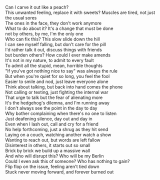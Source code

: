 Can I carve it out like a peach?  
This unwanted feeling, replace it with sweets?
Muscles are tired, not just the usual sores  
The ones in the face, they don't work anymore  
What to do about it? It's a change that must be done  
not by others, by me, I'm the only one  
Who can fix this? This slow slide down the hill  
I can see myself falling, but don't care for the pill  
I'd rather talk it out, discuss things with friends  
but burden others? How could I ever make amends  
It's not in my nature, to admit to every fault  
To admit all the stupid, mean, horrible thoughts  
"If you've got nothing nice to say" was always the rule  
But when you're quiet for so long, you feel the fool  
Easier to smile and nod, just leave everyone alone  
Think about talking, but back into hand comes the phone  
Not calling or texting, just fighting the internal war  
That urge to talk but the fear of alienating more  
It's the hedgehog's dilemna, and I'm running away  
I don't always see the point in the day to day  
Why bother complaining when there's no one to listen  
Just deafening silence, day out and day in  
Even when I lash out, call and cry for a friend  
No help forthcoming, just a shrug as they hit send  
Laying on a couch, watching another watch a show  
Wanting to reach out, but words are left fallow  
Disinterest in others, it starts out so small  
Brick by brick we build up a massive wall  
And who will disrupt this? Who will be my Berlin   
Could I even ask this of someone? Who has nothing to gain?  
Flip flop on the issue, feeling aren't tied down  
Stuck never moving forward, and forever burned out  


